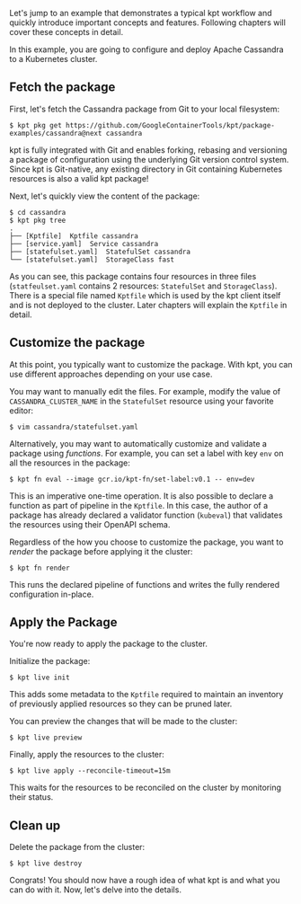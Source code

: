 Let's jump to an example that demonstrates a typical kpt workflow and quickly
introduce important concepts and features. Following chapters will cover these concepts in detail.

In this example, you are going to configure and deploy Apache Cassandra to a Kubernetes cluster.

## Fetch the package

First, let's fetch the Cassandra package from Git to your local filesystem:

```shell
$ kpt pkg get https://github.com/GoogleContainerTools/kpt/package-examples/cassandra@next cassandra
```

kpt is fully integrated with Git and enables forking, rebasing and versioning a package of configuration using the underlying Git version control system. Since kpt is Git-native, any existing directory in Git containing Kubernetes resources is also a valid kpt package!

Next, let's quickly view the content of the package:

```shell
$ cd cassandra
$ kpt pkg tree
.
├── [Kptfile]  Kptfile cassandra
├── [service.yaml]  Service cassandra
├── [statefulset.yaml]  StatefulSet cassandra
└── [statefulset.yaml]  StorageClass fast
```

As you can see, this package contains four resources in three files (`statfeulset.yaml` contains 2 resources: `StatefulSet` and `StorageClass`). There is a special file named `Kptfile` which is used by the kpt client itself and is not deployed to the cluster. Later chapters will explain the `Kptfile` in detail.

## Customize the package

At this point, you typically want to customize the package. With kpt, you can use different approaches depending on your use case.

You may want to manually edit the files. For example,
modify the value of `CASSANDRA_CLUSTER_NAME` in the `StatefulSet` resource using your favorite editor:

```shell
$ vim cassandra/statefulset.yaml
```

Alternatively, you may want to automatically customize and validate a package using _functions_. For example, you can set a label with key `env` on all the resources in the package:

```shell
$ kpt fn eval --image gcr.io/kpt-fn/set-label:v0.1 -- env=dev
```

This is an imperative one-time operation. It is also possible to declare a function as part of
pipeline in the `Kptfile`. In this case, the author of a package has already declared a validator function (`kubeval`) that validates the resources using their OpenAPI schema.

Regardless of the how you choose to customize the package, you want to _render_ the package before applying it the cluster:

```shell
$ kpt fn render
```

This runs the declared pipeline of functions and writes the fully rendered configuration in-place.

## Apply the Package

You're now ready to apply the package to the cluster.

Initialize the package:

```shell
$ kpt live init
```

This adds some metadata to the `Kptfile` required to maintain an inventory of previously applied
resources so they can be pruned later.

You can preview the changes that will be made to the cluster:

```shell
$ kpt live preview
```

Finally, apply the resources to the cluster:

```shell
$ kpt live apply --reconcile-timeout=15m
```

This waits for the resources to be reconciled on the cluster by monitoring their status.

## Clean up

Delete the package from the cluster:

```shell
$ kpt live destroy
```

Congrats! You should now have a rough idea of what kpt is and what you can do with it.
Now, let's delve into the details.
